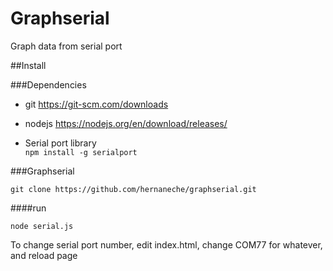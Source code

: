 # Graphserial
Graph data from serial port

##Install

###Dependencies

* git https://git-scm.com/downloads

* nodejs https://nodejs.org/en/download/releases/

* Serial port library  
```npm install -g serialport```

###Graphserial

```git clone https://github.com/hernaneche/graphserial.git```

####run

```node serial.js```

To change serial port number, edit index.html, change COM77 for whatever, and reload page

